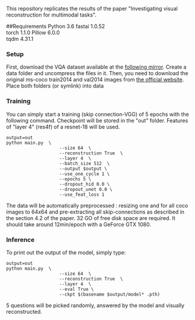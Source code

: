 This repository replicates the results of the paper "Investigating visual reconstruction for multimodal tasks".

##Requirements
Python 3.6
fastai 1.0.52     
torch 1.1.0
Pillow 6.0.0      
tqdm 4.31.1     

### Setup

First, download the VQA dataset available at the [following mirror](https://www.dropbox.com/s/xt6k7aade4o4xrb/data_emnlp2019.zip?dl=1). Create a data folder and uncompress the files in it.
Then, you need to download the original ms-coco train2014 and val2014 images from [the official website](http://cocodataset.org/#download).
Place both folders (or symlink) into data

### Training

You can simply start a training (skip connection-VGG) of 5 epochs with the following command. 
Checkpoint will be stored in the "out" folder. Features of "layer 4" (res4f) of a resnet-18 will be used.
```
output=out
python main.py  \
                    --size 64  \
                    --reconstruction True  \
                    --layer 4  \
                    --batch_size 512  \
                    --output $output \
                    --use_one_cycle 1 \
                    --epochs 5 \
                    --dropout_hid 0.0 \
                    --dropout_unet 0.0 \
                    --use_feat_loss 1
```
The data will be automatically preprocessed : resizing one and for all coco images to 64x64 and pre-extracting all skip-connections as described in the section 4.2 of the paper. 32 GO of free disk space are required. It should take around 12min/epoch with a GeForce GTX 1080.

### Inference
To print out the output of the model, simply type:
```
output=out
python main.py  \
                    --size 64  \
                    --reconstruction True  \
                    --layer 4  \
                    --eval True \
                    --ckpt $(basename $output/model* .pth)
```

5 questions will be picked randomly, answered by the model and visually reconstructed. 



